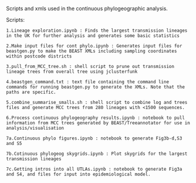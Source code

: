 Scripts and xmls used in the continuous phylogeographic analysis.

Scripts:
	
	1.Lineage exploration.ipynb : Finds the largest transmission lineages in the UK for further analysis and generates some basic statistics
	
	2.Make input files for cont phylo.ipynb : Generates input files for beastgen.py to make the BEAST XMLs including sampling coordinates within postcode districts
	
	3.pull_from_MCC_tree.sh : shell script to prune out transmission lineage trees from overall tree using jclusterfunk
	
	4.beastgen_command.txt : text file containing the command line commands for running beastgen.py to generate the XMLs. Note that the paths are specific.
	
	5.combine_summarise_smalls.sh : shell script to combine log and trees files and generate MCC trees from 280 lineages with <1500 sequences.
	
	6.Process continuous phylogeography results.ipynb : notebook to pull information from MCC trees generated by BEAST/Treeannotator for use in analysis/visualisation
	
	7a.Continuous phylo figures.ipynb : notebook to generate Fig3b-d,S3 and S5
	
	7b.Cotinuous phylogeog skygrids.ipynb : Plot skygrids for the largest transmission lineages
	
	7c.Getting intros into all UTLAs.ipynb : notebook to generate Fig3a and S4, and files for input into epidemiological model.
	